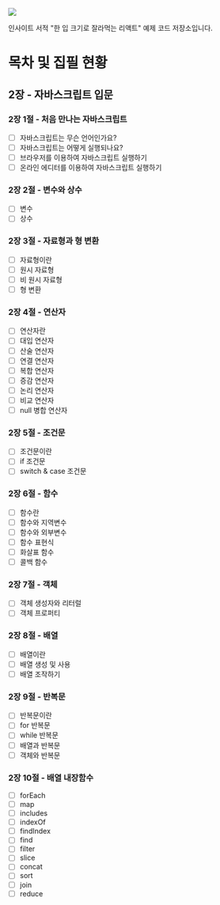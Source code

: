![](https://cdn.inflearn.com/public/files/courses/328340/b1a281cf-51a0-4d70-a5c3-17241ef45358/328340-eng.png)

인사이트 서적 "한 입 크기로 잘라먹는 리액트" 예제 코드 저장소입니다.

# 목차 및 집필 현황

## 2장 - 자바스크립트 입문

### 2장 1절 - 처음 만나는 자바스크립트

- [ ] 자바스크립트는 무슨 언어인가요?
- [ ] 자바스크립트는 어떻게 실행되나요?
- [ ] 브라우저를 이용하여 자바스크립트 실행하기
- [ ] 온라인 에디터를 이용하여 자바스크립트 실행하기

### 2장 2절 - 변수와 상수

- [ ] 변수
- [ ] 상수

### 2장 3절 - 자료형과 형 변환

- [ ] 자료형이란
- [ ] 원시 자료형
- [ ] 비 원시 자료형
- [ ] 형 변환

### 2장 4절 - 연산자

- [ ] 연산자란
- [ ] 대입 연산자
- [ ] 산술 연산자
- [ ] 연결 연산자
- [ ] 복합 연산자
- [ ] 증감 연산자
- [ ] 논리 연산자
- [ ] 비교 연산자
- [ ] null 병합 연산자

### 2장 5절 - 조건문

- [ ] 조건문이란
- [ ] if 조건문
- [ ] switch & case 조건문

### 2장 6절 - 함수

- [ ] 함수란
- [ ] 함수와 지역변수
- [ ] 함수와 외부변수
- [ ] 함수 표현식
- [ ] 화살표 함수
- [ ] 콜백 함수

### 2장 7절 - 객체

- [ ] 객체 생성자와 리터럴
- [ ] 객체 프로퍼티

### 2장 8절 - 배열

- [ ] 배열이란
- [ ] 배열 생성 및 사용
- [ ] 배열 조작하기

### 2장 9절 - 반복문

- [ ] 반복문이란
- [ ] for 반복문
- [ ] while 반복문
- [ ] 배열과 반복문
- [ ] 객체와 반복문

### 2장 10절 - 배열 내장함수

- [ ] forEach
- [ ] map
- [ ] includes
- [ ] indexOf
- [ ] findIndex
- [ ] find
- [ ] filter
- [ ] slice
- [ ] concat
- [ ] sort
- [ ] join
- [ ] reduce
